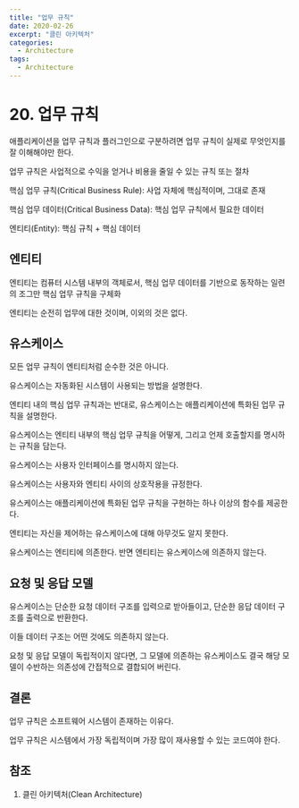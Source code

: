 ```yaml
---
title: "업무 규칙"
date: 2020-02-26
excerpt: "클린 아키텍처"
categories:
  - Architecture
tags:
  - Architecture
---
```


# 20. 업무 규칙

애플리케이션을 업무 규칙과 플러그인으로 구분하려면 업무 규칙이 실제로 무엇인지를 잘 이해해야만 한다.

업무 규칙은 사업적으로 수익을 얻거나 비용을 줄일 수 있는 규칙 또는 절차

핵심 업무 규칙(Critical Business Rule): 사업 자체에 핵심적이며, 그대로 존재

핵심 업무 데이터(Critical Business Data): 핵심 업무 규칙에서 필요한 데이터

엔티티(Entity): 핵심 규칙 + 핵심 데이터

## 엔티티

엔티티는 컴퓨터 시스템 내부의 객체로서, 핵심 업무 데이터를 기반으로 동작하는 일련의 조그만 핵심 업무 규칙을 구체화

엔티티는 순전히 업무에 대한 것이며, 이외의 것은 없다.

## 유스케이스

모든 업무 규칙이 엔티티처럼 순수한 것은 아니다.

유스케이스는 자동화된 시스템이 사용되는 방법을 설명한다.

엔티티 내의 핵심 업무 규칙과는 반대로, 유스케이스는 애플리케이션에 특화된 업무 규칙을 설명한다.

유스케이스는 엔티티 내부의 핵심 업무 규칙을 어떻게, 그리고 언제 호출할지를 명시하는 규칙을 담는다.

유스케이스는 사용자 인터페이스를 명시하지 않는다.

유스케이스는 사용자와 엔티티 사이의 상호작용을 규정한다.

유스케이스는 애플리케이션에 특화된 업무 규칙을 구현하는 하나 이상의 함수를 제공한다.

엔티티는 자신을 제어하는 유스케이스에 대해 아무것도 알지 못한다.

유스케이스는 엔티티에 의존한다. 반면 엔티티는 유스케이스에 의존하지 않는다.

## 요청 및 응답 모델

유스케이스는 단순한 요청 데이터 구조를 입력으로 받아들이고, 단순한 응답 데이터 구조를 출력으로 반환한다.

이들 데이터 구조는 어떤 것에도 의존하지 않는다.

요청 및 응답 모델이 독립적이지 않다면, 그 모델에 의존하는 유스케이스도 결국 해당 모델이 수반하는 의존성에 간접적으로 결합되어 버린다.

## 결론

업무 규칙은 소프트웨어 시스템이 존재하는 이유다.

업무 규칙은 시스템에서 가장 독립적이며 가장 많이 재사용할 수 있는 코드여야 한다.

## 참조

1. 클린 아키텍처(Clean Architecture)

